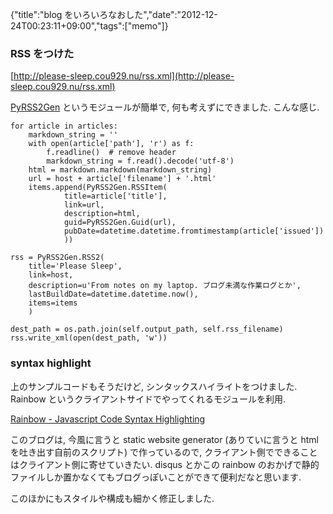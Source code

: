 {"title":"blog をいろいろなおした","date":"2012-12-24T00:23:11+09:00","tags":["memo"]}

### RSS をつけた

[http://please-sleep.cou929.nu/rss.xml](http://please-sleep.cou929.nu/rss.xml)

[PyRSS2Gen](http://www.dalkescientific.com/Python/PyRSS2Gen.html) というモジュールが簡単で, 何も考えずにできました. こんな感じ.

<pre><code data-language="python">for article in articles:
    markdown_string = ''
    with open(article['path'], 'r') as f:
        f.readline()  # remove header
        markdown_string = f.read().decode('utf-8')
    html = markdown.markdown(markdown_string)
    url = host + article['filename'] + '.html'
    items.append(PyRSS2Gen.RSSItem(
            title=article['title'],
            link=url,
            description=html,
            guid=PyRSS2Gen.Guid(url),
            pubDate=datetime.datetime.fromtimestamp(article['issued'])
            ))

rss = PyRSS2Gen.RSS2(
    title='Please Sleep',
    link=host,
    description=u'From notes on my laptop. ブログ未満な作業ログとか',
    lastBuildDate=datetime.datetime.now(),
    items=items
    )

dest_path = os.path.join(self.output_path, self.rss_filename)
rss.write_xml(open(dest_path, 'w'))</code></pre>

### syntax highlight
上のサンプルコードもそうだけど, シンタックスハイライトをつけました. Rainbow というクライアントサイドでやってくれるモジュールを利用.

[Rainbow - Javascript Code Syntax Highlighting](http://craig.is/making/rainbows)

このブログは, 今風に言うと static website generator (ありていに言うと html を吐き出す自前のスクリプト) で作っているので, クライアント側でできることはクライアント側に寄せていきたい. disqus とかこの rainbow のおかげで静的ファイルしか置かなくてもブログっぽいことができて便利だなと思います.

このほかにもスタイルや構成も細かく修正しました.
